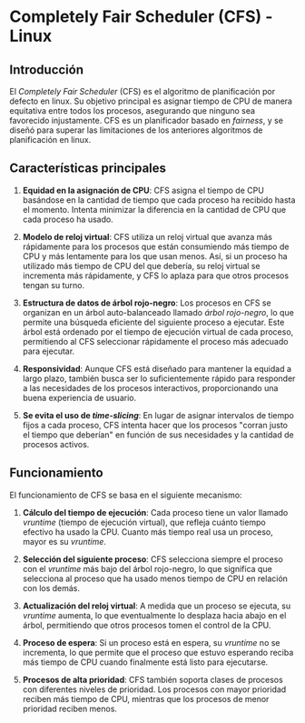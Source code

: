 # Completely Fair Scheduler (CFS) - Linux

## Introducción
El *Completely Fair Scheduler* (CFS) es el algoritmo de planificación por defecto en linux. Su objetivo principal es asignar tiempo de CPU de manera equitativa entre todos los procesos, asegurando que ninguno sea favorecido injustamente. CFS es un planificador basado en *fairness*, y se diseñó para superar las limitaciones de los anteriores algoritmos de planificación en linux.

## Características principales
1. **Equidad en la asignación de CPU**: CFS asigna el tiempo de CPU basándose en la cantidad de tiempo que cada proceso ha recibido hasta el momento. Intenta minimizar la diferencia en la cantidad de CPU que cada proceso ha usado.
   
2. **Modelo de reloj virtual**: CFS utiliza un reloj virtual que avanza más rápidamente para los procesos que están consumiendo más tiempo de CPU y más lentamente para los que usan menos. Así, si un proceso ha utilizado más tiempo de CPU del que debería, su reloj virtual se incrementa más rápidamente, y CFS lo aplaza para que otros procesos tengan su turno.

3. **Estructura de datos de árbol rojo-negro**: Los procesos en CFS se organizan en un árbol auto-balanceado llamado *árbol rojo-negro*, lo que permite una búsqueda eficiente del siguiente proceso a ejecutar. Este árbol está ordenado por el tiempo de ejecución virtual de cada proceso, permitiendo al CFS seleccionar rápidamente el proceso más adecuado para ejecutar.

4. **Responsividad**: Aunque CFS está diseñado para mantener la equidad a largo plazo, también busca ser lo suficientemente rápido para responder a las necesidades de los procesos interactivos, proporcionando una buena experiencia de usuario.

5. **Se evita el uso de *time-slicing***: En lugar de asignar intervalos de tiempo fijos a cada proceso, CFS intenta hacer que los procesos "corran justo el tiempo que deberían" en función de sus necesidades y la cantidad de procesos activos.

## Funcionamiento
El funcionamiento de CFS se basa en el siguiente mecanismo:
1. **Cálculo del tiempo de ejecución**: Cada proceso tiene un valor llamado *vruntime* (tiempo de ejecución virtual), que refleja cuánto tiempo efectivo ha usado la CPU. Cuanto más tiempo real usa un proceso, mayor es su *vruntime*.
   
2. **Selección del siguiente proceso**: CFS selecciona siempre el proceso con el *vruntime* más bajo del árbol rojo-negro, lo que significa que selecciona al proceso que ha usado menos tiempo de CPU en relación con los demás.

3. **Actualización del reloj virtual**: A medida que un proceso se ejecuta, su *vruntime* aumenta, lo que eventualmente lo desplaza hacia abajo en el árbol, permitiendo que otros procesos tomen el control de la CPU.

4. **Proceso de espera**: Si un proceso está en espera, su *vruntime* no se incrementa, lo que permite que el proceso que estuvo esperando reciba más tiempo de CPU cuando finalmente está listo para ejecutarse.

5. **Procesos de alta prioridad**: CFS también soporta clases de procesos con diferentes niveles de prioridad. Los procesos con mayor prioridad reciben más tiempo de CPU, mientras que los procesos de menor prioridad reciben menos.


